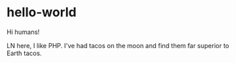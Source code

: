 # hello-world

Hi humans!

LN here, I like PHP.
I've had tacos on the moon and find them far superior to Earth tacos.
